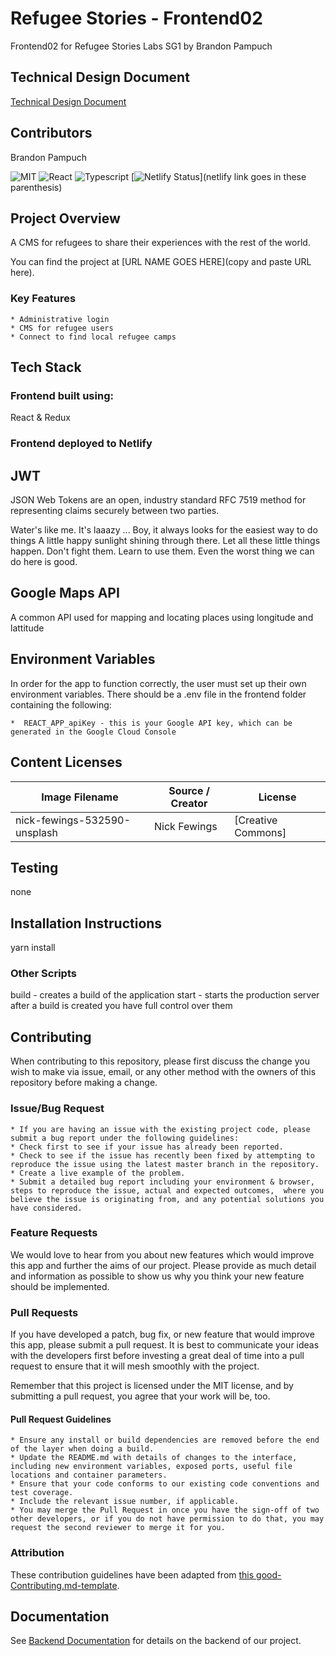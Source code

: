# Refugee Stories - Frontend02
Frontend02 for Refugee Stories Labs SG1 by Brandon Pampuch

## Technical Design Document
[Technical Design Document](https://docs.google.com/document/d/1AZU1sWxj3n63dbdo91oi3M3fNJRERgi_ZXTMFo9l7DU/edit?usp=sharing)


## Contributors



Brandon Pampuch



![MIT](https://img.shields.io/packagist/l/doctrine/orm.svg)
![React](https://img.shields.io/badge/react-v16.7.0--alpha.2-blue.svg)
![Typescript](https://img.shields.io/npm/types/typescript.svg?style=flat)
[![Netlify Status](https://api.netlify.com/api/v1/badges/b5c4db1c-b10d-42c3-b157-3746edd9e81d/deploy-status)](netlify link goes in these parenthesis)



## Project Overview

A CMS for refugees to share their experiences with the rest of the world.

You can find the project at [URL NAME GOES HERE](copy and paste URL here).

### Key Features

    * Administrative login
    * CMS for refugee users
    * Connect to find local refugee camps
 

## Tech Stack


### Frontend built using:
React & Redux


### Frontend deployed to Netlify

## JWT

JSON Web Tokens are an open, industry standard RFC 7519 method for representing claims securely between two parties.

Water's like me. It's laaazy ... Boy, it always looks for the easiest way to do things A little happy sunlight shining through there. Let all these little things happen. Don't fight them. Learn to use them. Even the worst thing we can do here is good.


## Google Maps API

A common API used for mapping and locating places using longitude and lattitude 


## Environment Variables

In order for the app to function correctly, the user must set up their own environment variables. There should be a .env file in the frontend folder containing the following:


    *  REACT_APP_apiKey - this is your Google API key, which can be generated in the Google Cloud Console



## Content Licenses



| Image Filename                  | Source / Creator   | License                                                               
| --------------------------------| -------------------| ---------------------------------------------------------------------
| nick-fewings-532590-unsplash    | Nick Fewings       | [Creative Commons]
                            

## Testing

none

## Installation Instructions

yarn install

### Other Scripts




build - creates a build of the application
start - starts the production server after a build is created
  you have full control over them

## Contributing

When contributing to this repository, please first discuss the change you wish to make via issue, email, or any other method with the owners of this repository before making a change.



### Issue/Bug Request

    * If you are having an issue with the existing project code, please submit a bug report under the following guidelines:
    * Check first to see if your issue has already been reported.
    * Check to see if the issue has recently been fixed by attempting to reproduce the issue using the latest master branch in the repository.
    * Create a live example of the problem.
    * Submit a detailed bug report including your environment & browser, steps to reproduce the issue, actual and expected outcomes,  where you believe the issue is originating from, and any potential solutions you have considered.

### Feature Requests

We would love to hear from you about new features which would improve this app and further the aims of our project. Please provide as much detail and information as possible to show us why you think your new feature should be implemented.

### Pull Requests

If you have developed a patch, bug fix, or new feature that would improve this app, please submit a pull request. It is best to communicate your ideas with the developers first before investing a great deal of time into a pull request to ensure that it will mesh smoothly with the project.

Remember that this project is licensed under the MIT license, and by submitting a pull request, you agree that your work will be, too.

#### Pull Request Guidelines

    * Ensure any install or build dependencies are removed before the end of the layer when doing a build.
    * Update the README.md with details of changes to the interface, including new environment variables, exposed ports, useful file locations and container parameters.
    * Ensure that your code conforms to our existing code conventions and test coverage.
    * Include the relevant issue number, if applicable.
    * You may merge the Pull Request in once you have the sign-off of two other developers, or if you do not have permission to do that, you may request the second reviewer to merge it for you.

### Attribution

These contribution guidelines have been adapted from [this good-Contributing.md-template](https://gist.github.com/PurpleBooth/b24679402957c63ec426).

## Documentation

See [Backend Documentation](https://github.com/labs-sg1-refugee-stories/backend/blob/master/README.md) for details on the backend of our project.
